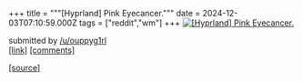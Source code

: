 +++
title = """[Hyprland] Pink Eyecancer."""
date = 2024-12-03T07:10:59.000Z
tags = ["reddit","wm"]
+++
[![[Hyprland] Pink Eyecancer.](https://preview.redd.it/ehvrgokp2l4e1.png?width=640&crop=smart&auto=webp&s=565fa44953173ff5f77792b1467094542a171061 "[Hyprland] Pink Eyecancer.")](https://www.reddit.com/r/unixporn/comments/1h5htxb/hyprland_pink_eyecancer/)

submitted by [/u/ouppyg1rl](https://www.reddit.com/user/ouppyg1rl)  
[\[link\]](https://i.redd.it/ehvrgokp2l4e1.png) [\[comments\]](https://www.reddit.com/r/unixporn/comments/1h5htxb/hyprland_pink_eyecancer/)

[[source]](https://www.reddit.com/r/unixporn/comments/1h5htxb/hyprland_pink_eyecancer/)
